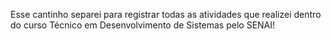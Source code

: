 Esse cantinho separei para registrar todas as atividades que realizei dentro do curso Técnico em Desenvolvimento de Sistemas pelo SENAI!
